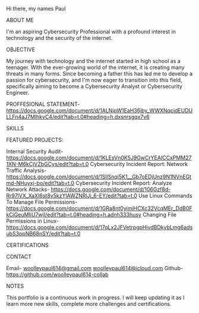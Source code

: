 Hi there, my names Paul

ABOUT ME

I'm an aspiring Cybersecurity Professional with a profound interest in technology and the security of the internet.

OBJECTIVE

My journey with technology and the internet started in high school as a teenager. With the ever-growing world of the internet, it is creating many threats in many forms. Since becoming a father this has led me to develop a passion for cybersecurity, and I'm now eager to transition into this field, specifically aiming to become a Cybersecurity Analyst  or Cybersecurity Engineer.

PROFFESIONAL STATEMENT- https://docs.google.com/document/d/1ALNipW1EaH36jby_WWXNqcidEUDULLFn4aJ7MlhkvC4/edit?tab=t.0#heading=h.dxsnrsgqx7v6

SKILLS

FEATURED PROJECTS:

Internal Security Audit- https://docs.google.com/document/d/1KLEsVn0K5J9GwCrYEAICCxPMM271XN-M6kCjVZbGCys/edit?tab=t.0
Cybersecurity Incident Report: Network Traffic Analysis- https://docs.google.com/document/d/1SllSnqi5K1__Gb7oEDjUnz9N1NVnEGtmd-NHuyxj-bo/edit?tab=t.0
Cybersecurity Incident Report: Analyze Network Attacks- https://docs.google.com/document/d/106Gzf8d-Rr97lVX_XaXI6st8y5kzYlAWZNRlJj_6-EY/edit?tab=t.0
Use Linux Commands To Manage File Permissions- https://docs.google.com/document/d/1GRa8nt0yimiHCXc32VcqMEr_DdB0FkCiGeuMIiU7wjI/edit?tab=t.0#heading=h.adnh333husy
Changing File Permissions in Linux- https://docs.google.com/document/d/17qLx2JFVetrpgpHjvdBDkybLmg6adsubS3ppNB68nSY/edit?tab=t.0

CERTIFICATIONS

CONTACT

Email- woolleypaul614@gmail.com  woolleypaul614@icloud.com
Github- https://github.com/woolleypaul614-collab

NOTES

This portfolio is a continuous work in progress. I will keep updating it as I learn more new skills, complete more challenges and certifications.
